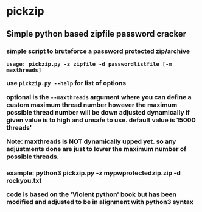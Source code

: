 <h1>pickzip</h1>
<h2>Simple python based zipfile password cracker</h2>

<h3>
simple script to bruteforce a password protected zip/archive
<p><code>usage: pickzip.py -z zipfile -d passwordlistfile [-m maxthreads]</code></p>
use <code>pickzip.py --help</code> for list of options
<p>optional is the <code>--maxthreads</code> argument where you can define a custom maximum thread number
however the maximum possible thread number will be down adjusted dynamically if given value
is to high and unsafe to use. default value is 15000 threads'<p>
<p>Note: maxthreads is NOT dynamically upped yet. so any adjustments done are just to lower the maximum number of possible threads.</p>
</h3>
<h3>
<p>example: python3 pickzip.py -z mypwprotectedzip.zip -d rockyou.txt</p>

<p>code is based on the 'Violent python' book but has been modified and adjusted to be in alignment with python3 syntax</p>
</h3>
